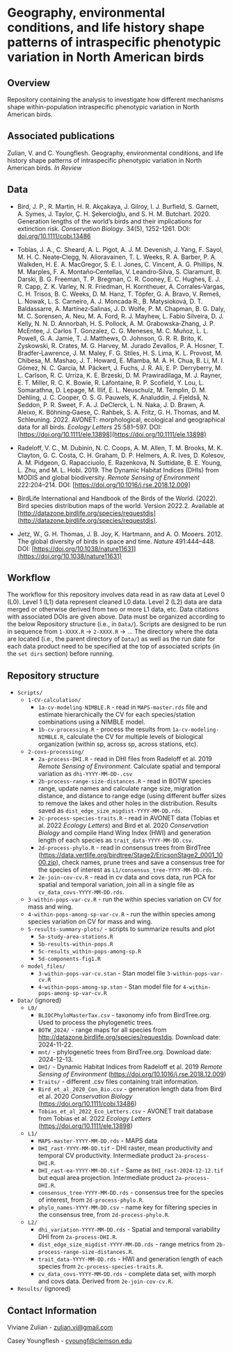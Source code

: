 # Geography, environmental conditions, and life history shape patterns of intraspecific phenotypic variation in North American birds 


## Overview

Repository containing the analysis to investigate how different mechanisms shape within-population intraspecific phenotypic variation in North American birds.

## Associated publications

Zulian, V. and C. Youngflesh. Geography, environmental conditions, and life history shape patterns of intraspecific phenotypic variation in North American birds. *In Review*

## Data

* Bird, J. P., R. Martin, H. R. Akçakaya, J. Gilroy, I. J. Burfield, S. Garnett, A. Symes, J. Taylor, Ç. H. Şekercioğlu, and S. H. M. Butchart. 2020. Generation lengths of the world’s birds and their implications for extinction risk. *Conservation Biology*. 34(5), 1252-1261. DOI: [doi.org/10.1111/cobi.13486](doi.org/10.1111/cobi.13486)

* Tobias, J. A., C. Sheard, A. L. Pigot, A. J. M. Devenish, J. Yang, F. Sayol, M. H. C. Neate‐Clegg, N. Alioravainen, T. L. Weeks, R. A. Barber, P. A. Walkden, H. E. A. MacGregor, S. E. I. Jones, C. Vincent, A. G. Phillips, N. M. Marples, F. A. Montaño‐Centellas, V. Leandro‐Silva, S. Claramunt, B. Darski, B. G. Freeman, T. P. Bregman, C. R. Cooney, E. C. Hughes, E. J. R. Capp, Z. K. Varley, N. R. Friedman, H. Korntheuer, A. Corrales‐Vargas, C. H. Trisos, B. C. Weeks, D. M. Hanz, T. Töpfer, G. A. Bravo, V. Remeš, L. Nowak, L. S. Carneiro, A. J. Moncada R., B. Matysioková, D. T. Baldassarre, A. Martínez‐Salinas, J. D. Wolfe, P. M. Chapman, B. G. Daly, M. C. Sorensen, A. Neu, M. A. Ford, R. J. Mayhew, L. Fabio Silveira, D. J. Kelly, N. N. D. Annorbah, H. S. Pollock, A. M. Grabowska‐Zhang, J. P. McEntee, J. Carlos T. Gonzalez, C. G. Meneses, M. C. Muñoz, L. L. Powell, G. A. Jamie, T. J. Matthews, O. Johnson, G. R. R. Brito, K. Zyskowski, R. Crates, M. G. Harvey, M. Jurado Zevallos, P. A. Hosner, T. Bradfer‐Lawrence, J. M. Maley, F. G. Stiles, H. S. Lima, K. L. Provost, M. Chibesa, M. Mashao, J. T. Howard, E. Mlamba, M. A. H. Chua, B. Li, M. I. Gómez, N. C. García, M. Päckert, J. Fuchs, J. R. Ali, E. P. Derryberry, M. L. Carlson, R. C. Urriza, K. E. Brzeski, D. M. Prawiradilaga, M. J. Rayner, E. T. Miller, R. C. K. Bowie, R. Lafontaine, R. P. Scofield, Y. Lou, L. Somarathna, D. Lepage, M. Illif, E. L. Neuschulz, M. Templin, D. M. Dehling, J. C. Cooper, O. S. G. Pauwels, K. Analuddin, J. Fjeldså, N. Seddon, P. R. Sweet, F. A. J. DeClerck, L. N. Naka, J. D. Brawn, A. Aleixo, K. Böhning‐Gaese, C. Rahbek, S. A. Fritz, G. H. Thomas, and M. Schleuning. 2022. AVONET: morphological, ecological and geographical data for all birds. *Ecology Letters* 25:581–597. DOI: [https://doi.org/10.1111/ele.13898](https://doi.org/10.1111/ele.13898)

* Radeloff, V. C., M. Dubinin, N. C. Coops, A. M. Allen, T. M. Brooks, M. K. Clayton, G. C. Costa, C. H. Graham, D. P. Helmers, A. R. Ives, D. Kolesov, A. M. Pidgeon, G. Rapacciuolo, E. Razenkova, N. Suttidate, B. E. Young, L. Zhu, and M. L. Hobi. 2019. The Dynamic Habitat Indices (DHIs) from MODIS and global biodiversity. *Remote Sensing of Environment* 222:204–214. DOI: [https://doi.org/10.1016/j.rse.2018.12.009]

* BirdLife International and Handbook of the Birds of the World. (2022). Bird species distribution maps of the world. Version 2022.2. Available at [http://datazone.birdlife.org/species/requestdis](http://datazone.birdlife.org/species/requestdis).
  
* Jetz, W., G. H. Thomas, J. B. Joy, K. Hartmann, and A. O. Mooers. 2012. The global diversity of birds in space and time. *Nature* 491:444–448. DOI: [https://doi.org/10.1038/nature11631](https://doi.org/10.1038/nature11631)

## Workflow

The workflow for this repository involves data read in as raw data at Level 0 (L0). Level 1 (L1) data represent cleaned L0 data. Level 2 (L2) data are data merged or otherwise derived from two or more L1 data, etc. Data citations with associated DOIs are given above. Data must be organized according to the below Repository structure (i.e., in `Data/`). Scripts are designed to be run in sequence from `1-XXXX.R` -> `2-XXXX.R` -> ... The directory where the data are located (i.e., the parent directory of `Data/`) as well as the run date for each data product need to be specified at the top of associated scripts (in the `set dirs` section) before running.


## Repository structure

* `Scripts/`
  * `1-CV-calculation/`
    * `1a-cv-modeling-NIMBLE.R` - read in `MAPS-master.rds` file and estimate hierarchically the CV for each species/station combinations using a NIMBLE model.
    * `1b-cv-processing.R` - process the results from `1a-cv-modeling-NIMBLE.R`, calculate the CV for multiple levels of biological organization (within sp, across sp, across stations, etc).
  * `2-covs-processing/`
    * `2a-process-DHI.R` - read in DHI files from Radeloff et al. 2019 *Remote Sensing of Environment*. Calculate spatial and temporal variation as `dhi-YYYY-MM-DD-.csv`
    * `2b-process-range-size-distances.R` - read in BOTW species range, update names and calculate range size, migration distance, and distance to range edge (using different buffer sizes to remove the lakes and other holes in the distribution. Results saved as `dist_edge_size_migdist-YYYY-MM-DD.rds`.
    * `2c-process-species-traits.R` - read in AVONET data (Tobias et al. 2022 *Ecology Letters*) and Bird et al. 2020 *Conservation Biology* and compile Hand Wing Index (HWI) and generation length of each species as `trait_data-YYYY-MM-DD.csv`.
    * `2d-process-phylo.R` - read in consensus trees from BirdTree (https://data.vertlife.org/birdtree/Stage2/EricsonStage2_0001_1000.zip), check names, prune trees and save a consensus tree for the species of interest as `L1/consensus_tree-YYYY-MM-DD.rds`.
    * `2e-join-cov-cv.R` - read in cv data and covs data, run PCA for spatial and temporal variation, join all in a single file as `cv_data_covs-YYYY-MM-DD.rds`.
  * `3-within-pops-var-cv.R` - run the within species variation on CV for mass and wing.
  * `4-within-pops-among-sp-var-cv.R` - run the within species among species variation on CV for mass and wing.
  * `5-results-summary-plots/` - scripts to summarize results and plot
    * `5a-study-area-stations.R`
    * `5b-results-within-pops.R`
    * `5c-results_within-pops-among-sp.R`
    * `5d-components-fig1.R`
  * `model_files/`
    * `3-within-pops-var-cv.stan` - Stan model file `3-within-pops-var-cv.R`
    * `4-within-pops-among-sp.stan` - Stan model file for `4-within-pops-among-sp-var-cv.R`
* `Data/` (ignored)
  * `L0/`
    * `BLIOCPhyloMasterTax.csv` - taxonomy info from BirdTree.org. Used to process the phylogenetic trees.
    * `BOTW_2024/` - range maps for all species from http://datazone.birdlife.org/species/requestdis. Download date: 2024-11-22.
    * `mnt/` - phylogenetic trees from BirdTree.org. Download date: 2024-12-13.
    * `DHI/` - Dynamic Habitat Indices from Radeloff et al. 2019 *Remote Sensing of Environment* (https://doi.org/10.1016/j.rse.2018.12.009)
    * `Traits/` - different .csv files containing trait information.
     * `Bird_et_al_2020_Con_Bio.csv` - generation length data from Bird et al. 2020 *Conservation Biology* (https://doi.org/10.1111/cobi.13486)
     * `Tobias_et_al_2022_Eco_Letters.csv` - AVONET trait database from Tobias et al. 2022 *Ecology Letters* (https://doi.org/10.1111/ele.13898)
  * `L1/`
    * `MAPS-master-YYYY-MM-DD.rds` - MAPS data
    * `DHI_rast-YYYY-MM-DD.tif` - DHI raster, mean productivity and temporal CV productivity. Intermediate product `2a-process-DHI.R`.
    * `DHI_rast-ea-YYYY-MM-DD.tif` - Same as `DHI_rast-2024-12-12.tif` but equal area projection. Intermediate product `2a-process-DHI.R`.
    * `consensus_tree-YYYY-MM-DD.rds` - consensus tree for the species of interest, from `2d-process-phylo.R`.
    * `phylo_names-YYYY-MM-DD.csv` - name key for filtering species in the consensus tree, from `2d-process-phylo.R`.
  * `L2/`
    * `dhi_variation-YYYY-MM-DD.rds` - Spatial and temporal variability DHI from `2a-process-DHI.R`.
    * `dist_edge_size_migdist-YYYY-MM-DD.rds` - range metrics from `2b-process-range-size-distances.R`.
    * `trait_data-YYYY-MM-DD.rds` - HWI and generation length of each species from `2c-process-species-traits.R`.
    * `cv_data_covs-YYYY-MM-DD.rds` - complete data set, with morph and covs data. Derived from `2e-join-cov-cv.R`.
* `Results/` (ignored)

## Contact Information

Viviane Zulian - zulian.vi@gmail.com

Casey Youngflesh - cyoungf@clemson.edu

